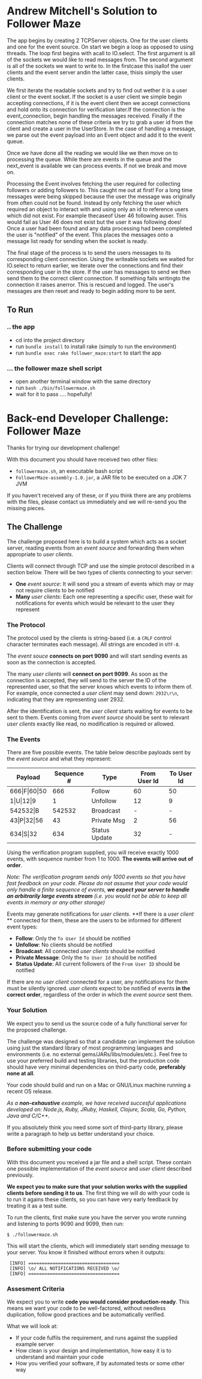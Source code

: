 # Andrew Mitchell's Solution to Follower Maze

The app begins by creating 2 TCPServer objects. One for the user clients and one for the event source. On start we begin a loop as opposed to using threads. The loop first begins with acall to IO.select. The first argument is all of the sockets we would like to read messages from. The second argument is all of the sockets we want to write to. In the firstcase this isallof the user clients and the event server andin the latter case, thisis simply the user clients.

We first iterate the readable sockets and try to find out wether it is a user client or the event socket. If the socket is a user client we simple begin accepting connections, if it is the event client then we accept connections and hold onto its connection for verification later.If the connection is the event_connection, begin handling the messages received. Finally if the connection matches none of these criteria we try to grab a user id from the client and create a user in the UserStore. In the case of handling a message, we parse out the event payload into an Event object and add it to the event queue.

Once we have done all the reading we would like we then move on to processing the queue. While there are events in the queue and the next_event is available we can process events. If not we break and move on.

Processing the Event involves fetching the user required for collecting followers or adding followers to. This caught me out at first! For a long time messages were being skipped because the user the message was originally from often could not be found. Instead by only fetching the user which required an object to interact with and using only an id to reference users which did not exist. For example thecaseof User 46 following auser. This would fail as User 46 does not exist but the user it was following does! Once a user had been found and any data processing had been completed the user is "notified" of the event. This places the messages onto a message list ready for sending when the socket is ready.

The final stage of the process is to send the users messages to its corresponding client connection. Using the writeable sockets we waited for IO.select to return earlier, we iterate over the connections and find their corresponding user in the store. If the user has messages to send we then send them to the correct client connection. If something fails writingto the connection it raises anerror. This is rescued and logged. The user's messages are then reset and ready to begin adding more to be sent.

## To Run

### .. the app

- cd into the project directory
- run `bundle install` to install rake (simply to run the environment)
- run `bundle exec rake follower_maze:start` to start the app

### ... the follower maze shell script

- open another terminal window with the same directory
- run `bash ./bin/followermaze.sh`
- wait for it to pass .... hopefully!



# Back-end Developer Challenge: Follower Maze
Thanks for trying our development challenge!

With this document you should have received two other files:

- `followermaze.sh`, an executable bash script
- `FollowerMaze-assembly-1.0.jar`, a JAR file to be executed on a JDK 7 JVM

If you haven't received any of these, or if you think there are any
problems with the files, please contact us immediately and
we will re-send you the missing pieces.

## The Challenge
The challenge proposed here is to build a system which acts as a socket
server, reading events from an *event source* and forwarding them when
appropriate to *user clients*.

Clients will connect through TCP and use the simple protocol described in a
section below. There will be two types of clients connecting to your server:

- **One** *event source*: It will send you a
stream of events which may or may not require clients to be notified
- **Many** *user clients*: Each one representing a specific user,
these wait for notifications for events which would be relevant to the
user they represent

### The Protocol
The protocol used by the clients is string-based (i.e. a `CRLF` control
character terminates each message). All strings are encoded in `UTF-8`.

The *event souce* **connects on port 9090** and will start sending
events as soon as the connection is accepted.

The many *user clients* will **connect on port 9099**. As soon
as the connection is accepted, they will send to the server the ID of
the represented user, so that the server knows which events to
inform them of. For example, once connected a *user client* may send down:
`2932\r\n`, indicating that they are representing user 2932.

After the identification is sent, the *user client* starts waiting for
events to be sent to them. Events coming from *event source* should be
sent to relevant *user clients* exactly like read, no modification is
required or allowed.

### The Events
There are five possible events. The table below describe payloads
sent by the *event source* and what they represent:

| Payload        | Sequence # | Type          | From User Id | To User Id |
|----------------|------------|---------------|--------------|------------|
| 666\|F\|60\|50 | 666        | Follow        | 60           | 50         |
| 1\|U\|12\|9    | 1          | Unfollow      | 12           | 9          |
| 542532\|B      | 542532     | Broadcast     | -            | -          |
| 43\|P\|32\|56  | 43         | Private Msg   | 2            | 56         |
| 634\|S\|32     | 634        | Status Update | 32           | -          |

Using the verification program supplied, you will receive exactly 1000 events,
with sequence number from 1 to 1000. **The events will arrive out of order**.

*Note: The verification program sends only 1000 events so that you have fast feedback
on your code. Please do not assume that your code would only handle a finite sequence
of events, **we expect your server to handle an arbitrarily large events stream**
(i.e. you would not be able to keep all events in memory or any other storage)*

Events may generate notifications for *user clients*. **If there is a
*user client* ** connected for them, these are the users to be
informed for different event types:

* **Follow**: Only the `To User Id` should be notified
* **Unfollow**: No clients should be notified
* **Broadcast**: All connected *user clients* should be notified
* **Private Message**: Only the `To User Id` should be notified
* **Status Update**: All current followers of the `From User ID` should be notified

If there are no *user client* connected for a user, any notifications
for them must be silently ignored. *user clients* expect to be notified of
events **in the correct order**, regardless of the order in which the
*event source* sent them.

### Your Solution
We expect you to send us the source code of a fully functional server for the
proposed challenge.

The challenge was designed so that a candidate can implement the
solution using just the standard library of most programming languages
and environments (i.e. no external gems/JARs/libs/modules/etc.). Feel
free to use your preferred build and testing libraries, but the production
code should have very minimal dependencies on third-party code,
**preferably none at all**.

Your code should build and run on a Mac or GNU/Linux machine running a
recent OS release.

*As a **non-exhaustive** example, we have received succesful applications
developed on: Node.js, Ruby, JRuby, Haskell, Clojure, Scala, Go, Python,
Java and C/C++.*

If you absolutely think you need some sort of third-party library,
please write a paragraph to help us better understand your choice.

### Before submitting your code
With this document you  received a jar file and a shell script. These
contain one possible implementation of the *event source* and *user
client* described previously.

**We expect you to make sure that your solution works with the
supplied clients before sending it to us**. The first thing we will do
with your code is to run it agains these clients, so you can have very
early feedback by treating it as a test suite.

To run the clients, first make sure you have the server you wrote
running and listening to ports 9090 and 9099, then run:

```
$ ./followermaze.sh
```

This will start the clients, which will immediately start sending
message to your server. You know it finished without errors when it
outputs:

```
 [INFO] ==================================
 [INFO] \o/ ALL NOTIFICATIONS RECEIVED \o/
 [INFO] ==================================
```

### Assesment Criteria
We expect you to write **code you would consider production-ready**.
This means we want your code to be well-factored, without needless
duplication, follow good practices and be automatically verified.

What we will look at:
- If your code fulfils the requirement, and runs against the
supplied example server
- How clean is your design and implementation, how easy it is to
understand and maintain your code
- How you verified your software, if by automated tests or some
other way
